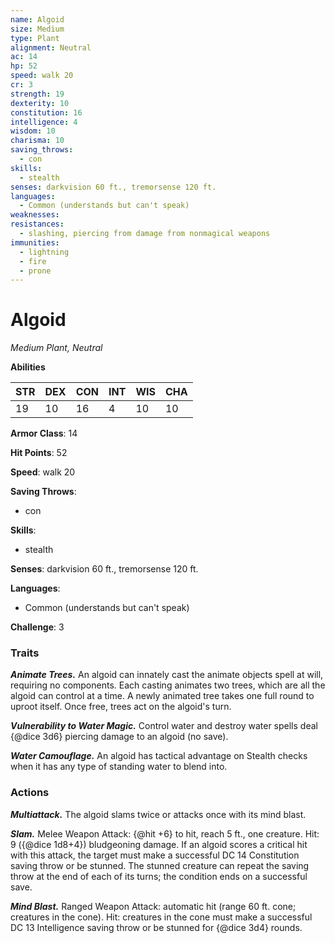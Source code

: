 ```yaml
---
name: Algoid
size: Medium
type: Plant
alignment: Neutral
ac: 14
hp: 52
speed: walk 20
cr: 3
strength: 19
dexterity: 10
constitution: 16
intelligence: 4
wisdom: 10
charisma: 10
saving_throws:
  - con
skills:
  - stealth
senses: darkvision 60 ft., tremorsense 120 ft.
languages:
  - Common (understands but can't speak)
weaknesses:
resistances:
  - slashing, piercing from damage from nonmagical weapons
immunities:
  - lightning
  - fire
  - prone
---
```


# Algoid

*Medium Plant, Neutral*

**Abilities**

| STR | DEX | CON | INT | WIS | CHA |
| --- | --- | --- | --- | --- | --- |
| 19 | 10 | 16 | 4 | 10 | 10 |

**Armor Class**: 14

**Hit Points**: 52

**Speed**: walk 20

**Saving Throws**:
  - con

**Skills**:
  - stealth

**Senses**: darkvision 60 ft., tremorsense 120 ft.

**Languages**:
  - Common (understands but can't speak)

**Challenge**: 3

### Traits
***Animate Trees.*** An algoid can innately cast the animate objects spell at will, requiring no components. Each casting animates two trees, which are all the algoid can control at a time. A newly animated tree takes one full round to uproot itself. Once free, trees act on the algoid's turn.

***Vulnerability to Water Magic.*** Control water and destroy water spells deal {@dice 3d6} piercing damage to an algoid (no save).

***Water Camouflage.*** An algoid has tactical advantage on Stealth checks when it has any type of standing water to blend into.

### Actions
***Multiattack.*** The algoid slams twice or attacks once with its mind blast.

***Slam.*** Melee Weapon Attack: {@hit +6} to hit, reach 5 ft., one creature. Hit: 9 ({@dice 1d8+4}) bludgeoning damage. If an algoid scores a critical hit with this attack, the target must make a successful DC 14 Constitution saving throw or be stunned. The stunned creature can repeat the saving throw at the end of each of its turns; the condition ends on a successful save.

***Mind Blast.*** Ranged Weapon Attack: automatic hit (range 60 ft. cone; creatures in the cone). Hit: creatures in the cone must make a successful DC 13 Intelligence saving throw or be stunned for {@dice 3d4} rounds.

